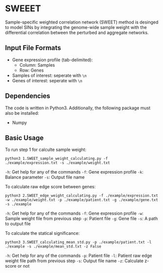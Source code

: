 # SWEEET
Sample-specific weighted correlation network (SWEET) method is desinged to model SINs by integrating the genome-wide sample weight with the differential correlation between the perturbed and aggregate networks.

## Input File Formats
- Gene expression profile (tab-delimited):
    * Column: Samples
    * Row: Genes
- Samples of interest: seperate with `\n`
- Genes of interest: seperate with `\n`

## Dependencies
The code is written in Python3. Additionally, the following package must also be installed:
- Numpy

## Basic Usage

To run step 1 for calculte sample weight:
```
python3 1.SWEET_sample_weight_calculating.py -f ./example/expression.txt -s ./example/weight.txt
```

`-h`: Get help for any of the commands
`-f`: Gene expression profile
`-k`: Balance parameter
`-s`: Output file name

To calculate raw edge score between genes:
```
python3 2.SWEET_edge_weight_calculating.py -f ./example/expression.txt -w ./example/weight.txt -p ./example/patient.txt -g ./example/gene.txt -s ./example
```

`-h`: Get help for any of the commands
`-f`: Gene expression profile
`-w`: Sample weight file from previous step
`-p`: Patient file
`-g`: Gene file
`-s`: A path to output file

To calculate the statical significance:
```
python3 3.SWEET_calculating_mean_std.py -p ./example/patient.txt -l  ./example -s ./example/mean_std.txt -z False
```

`-h`: Get help for any of the commands
`-p`: Patient file
`-l`: Patient raw edge weight file path from previous step
`-s`: Output file name
`-z`: Calculate z-score or not
